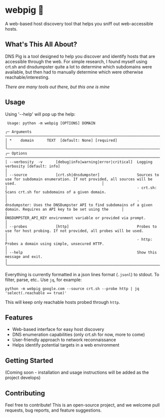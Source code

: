 # webpig 🐷

A web-based host discovery tool that helps you sniff out web-accessible hosts.

## What's This All About?

DNS Pig is a tool designed to help you discover and identify hosts that are accessible through the web. For simple research, I found myself using crt.sh and dnsdumpster quite a lot to determine which subdomains were available, but then had to manually determine which were otherwise reachable/interesting. 

_There are many tools out there, but this one is mine_

## Usage 

Using '--help' will pop up the help:

```
 Usage: python -m webpig [OPTIONS] DOMAIN                                                                                                                                               
                                                                                                                                                                                        
╭─ Arguments ──────────────────────────────────────────────────────────────────────────────────────────────────────────────────────────────────────────────────────────────────────────╮
│ *    domain      TEXT  [default: None] [required]                                                                                                                                    │
╰──────────────────────────────────────────────────────────────────────────────────────────────────────────────────────────────────────────────────────────────────────────────────────╯
╭─ Options ────────────────────────────────────────────────────────────────────────────────────────────────────────────────────────────────────────────────────────────────────────────╮
│ --verbosity  -v      [debug|info|warning|error|critical]  Logging verbosity [default: info]                                                                                          │
│ --source             [crt.sh|dnsdumpster]                 Sources to use for subdomain enumeration. If not provided, all sources will be used.                                       │
│                                                           - crt.sh: Scans crt.sh for subdomains of a given domain.                                                                   │
│                                                           - dnsdumpster: Uses the DNSDumpster API to find subdomains of a given domain. Requires an API key to be set using the      │
│                                                           DNSDUMPSTER_API_KEY environment variable or provided via prompt.                                                           │
│ --probes             [http]                               Probes to use for host probing. If not provided, all probes will be used.                                                  │
│                                                           - http: Probes a domain using simple, unsecured HTTP.                                                                      │
│ --help                                                    Show this message and exit.                                                                                                │
╰──────────────────────────────────────────────────────────────────────────────────────────────────────────────────────────────────────────────────────────────────────────────────────╯
```

Everything is currently formatted in a json lines format (`.jsonl`) to stdout. To filter, parse, etc.. Use `jq`, for example:

```
python -m webpig google.com --source crt.sh --probe http | jq 'select(.reachable == true)'
```

This will keep only reachable hosts probed through `http`.

## Features

- Web-based interface for easy host discovery
- DNS enumeration capabilities (only crt.sh for now, more to come)
- User-friendly approach to network reconnaissance
- Helps identify potential targets in a web environment

## Getting Started

(Coming soon - installation and usage instructions will be added as the project develops)

## Contributing

Feel free to contribute! This is an open-source project, and we welcome pull requests, bug reports, and feature suggestions.
